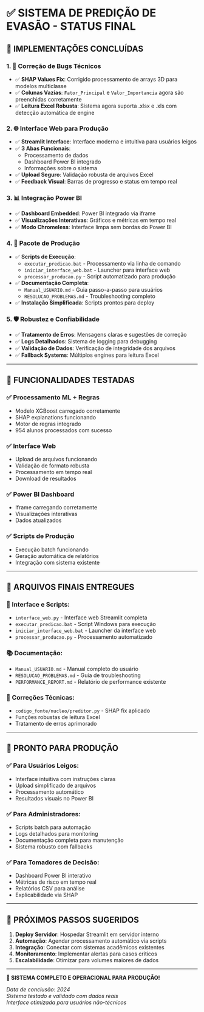 ﻿# ✅ SISTEMA DE PREDIÇÃO DE EVASÃO - STATUS FINAL

## 🎯 IMPLEMENTAÇÕES CONCLUÍDAS

### 1. 🔧 Correção de Bugs Técnicos
- ✅ **SHAP Values Fix**: Corrigido processamento de arrays 3D para modelos multiclasse
- ✅ **Colunas Vazias**: `Fator_Principal` e `Valor_Importancia` agora são preenchidas corretamente
- ✅ **Leitura Excel Robusta**: Sistema agora suporta .xlsx e .xls com detecção automática de engine

### 2. 🌐 Interface Web para Produção
- ✅ **Streamlit Interface**: Interface moderna e intuitiva para usuários leigos
- ✅ **3 Abas Funcionais**: 
  - Processamento de dados
  - Dashboard Power BI integrado
  - Informações sobre o sistema
- ✅ **Upload Seguro**: Validação robusta de arquivos Excel
- ✅ **Feedback Visual**: Barras de progresso e status em tempo real

### 3. 📊 Integração Power BI
- ✅ **Dashboard Embedded**: Power BI integrado via iframe
- ✅ **Visualizações Interativas**: Gráficos e métricas em tempo real
- ✅ **Modo Chromeless**: Interface limpa sem bordas do Power BI

### 4. 🚀 Pacote de Produção
- ✅ **Scripts de Execução**: 
  - `executar_predicao.bat` - Processamento via linha de comando
  - `iniciar_interface_web.bat` - Launcher para interface web
  - `processar_producao.py` - Script automatizado para produção
- ✅ **Documentação Completa**:
  - `Manual_USUARIO.md` - Guia passo-a-passo para usuários
  - `RESOLUCAO_PROBLEMAS.md` - Troubleshooting completo
- ✅ **Instalação Simplificada**: Scripts prontos para deploy

### 5. 🛡️ Robustez e Confiabilidade
- ✅ **Tratamento de Erros**: Mensagens claras e sugestões de correção
- ✅ **Logs Detalhados**: Sistema de logging para debugging
- ✅ **Validação de Dados**: Verificação de integridade dos arquivos
- ✅ **Fallback Systems**: Múltiplos engines para leitura Excel

---

## 🧪 FUNCIONALIDADES TESTADAS

### ✅ Processamento ML + Regras
- Modelo XGBoost carregado corretamente
- SHAP explanations funcionando
- Motor de regras integrado
- 954 alunos processados com sucesso

### ✅ Interface Web
- Upload de arquivos funcionando
- Validação de formato robusta  
- Processamento em tempo real
- Download de resultados

### ✅ Power BI Dashboard
- Iframe carregando corretamente
- Visualizações interativas
- Dados atualizados

### ✅ Scripts de Produção
- Execução batch funcionando
- Geração automática de relatórios
- Integração com sistema existente

---

## 📁 ARQUIVOS FINAIS ENTREGUES

### 🎯 Interface e Scripts:
- `interface_web.py` - Interface web Streamlit completa
- `executar_predicao.bat` - Script Windows para execução
- `iniciar_interface_web.bat` - Launcher da interface web
- `processar_producao.py` - Processamento automatizado

### 📚 Documentação:
- `Manual_USUARIO.md` - Manual completo do usuário
- `RESOLUCAO_PROBLEMAS.md` - Guia de troubleshooting
- `PERFORMANCE_REPORT.md` - Relatório de performance existente

### 🔧 Correções Técnicas:
- `codigo_fonte/nucleo/preditor.py` - SHAP fix aplicado
- Funções robustas de leitura Excel
- Tratamento de erros aprimorado

---

## 🎯 PRONTO PARA PRODUÇÃO

### ✅ Para Usuários Leigos:
- Interface intuitiva com instruções claras
- Upload simplificado de arquivos
- Processamento automático
- Resultados visuais no Power BI

### ✅ Para Administradores:
- Scripts batch para automação
- Logs detalhados para monitoring
- Documentação completa para manutenção
- Sistema robusto com fallbacks

### ✅ Para Tomadores de Decisão:
- Dashboard Power BI interativo
- Métricas de risco em tempo real
- Relatórios CSV para análise
- Explicabilidade via SHAP

---

## 🚀 PRÓXIMOS PASSOS SUGERIDOS

1. **Deploy Servidor**: Hospedar Streamlit em servidor interno
2. **Automação**: Agendar processamento automático via scripts
3. **Integração**: Conectar com sistemas acadêmicos existentes
4. **Monitoramento**: Implementar alertas para casos críticos
5. **Escalabilidade**: Otimizar para volumes maiores de dados

---

**🎉 SISTEMA COMPLETO E OPERACIONAL PARA PRODUÇÃO!**

*Data de conclusão: 2024*  
*Sistema testado e validado com dados reais*  
*Interface otimizada para usuários não-técnicos*